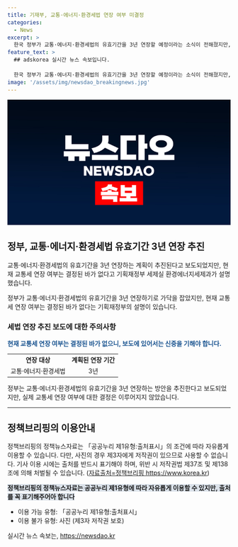 ```yaml
---
title: 기재부, 교통·에너지·환경세법 연장 여부 미결정
categories:
  - News
excerpt: >
  한국 정부가 교통·에너지·환경세법의 유효기간을 3년 연장할 예정이라는 소식이 전해졌지만, 기재부는 교통세 연장 여부가 아직 결정되지 않았다고 밝혔습니다. 이에 대해 신중한 보도가 필요하며, 관련한 자세한 정보는 기획재정부 세제실 환경에너지세제과로 문의할 수 있습니다. (문의 : 044-215-4330) [자료출처=정책브리핑 www.korea.kr]
feature_text: >
  ## adskorea 실시간 뉴스 속보입니다.

  한국 정부가 교통·에너지·환경세법의 유효기간을 3년 연장할 예정이라는 소식이 전해졌지만, 기재부는 교통세 연장 여부가 아직 결정되지 않았다고 밝혔습니다. 이에 대해 신중한 보도가 필요하며, 관련한 자세한 정보는 기획재정부 세제실 환경에너지세제과로 문의할 수 있습니다. (문의 : 044-215-4330) [자료출처=정책브리핑 www.korea.kr]
image: '/assets/img/newsdao_breakingnews.jpg'
---
```


<p><img src="/assets/img/newsdao_breakingnews.jpg" alt="adskorea 속보" /></p>

<h2 data-ke-size="size26">정부, 교통·에너지·환경세법 유효기간 3년 연장 추진</h2>

<p>교통·에너지·환경세법의 유효기간을 3년 연장하는 계획이 추진된다고 보도되었지만, 현재 교통세 연장 여부는 결정된 바가 없다고 기획재정부 세제실 환경에너지세제과가 설명했습니다.</p>

<p data-ke-size="size16">정부가 교통·에너지·환경세법의 유효기간을 3년 연장하기로 가닥을 잡았지만, 현재 교통세 연장 여부는 결정된 바가 없다는 기획재정부의 설명이 있습니다.</p>

<h3>세법 연장 추진 보도에 대한 주의사항</h3>

<p><b><span style="color: #1a5490;">현재 교통세 연장 여부는 결정된 바가 없으니, 보도에 있어서는 신중을 기해야 합니다.</span></b></p>

<table>
    <tr>
        <td style="text-align: center; height: 17px;"><b>연장 대상</b></td>
        <td style="text-align: center; height: 17px;"><b>계획된 연장 기간</b></td>
    </tr>
    <tr>
        <td style="text-align: center; height: 17px;">교통·에너지·환경세법</td>
        <td style="text-align: center; height: 17px;">3년</td>
    </tr>
</table>

<p data-ke-size="size16">정부는 교통·에너지·환경세법의 유효기간을 3년 연장하는 방안을 추진한다고 보도되었지만, 실제 교통세 연장 여부에 대한 결정은 이루어지지 않았습니다.</p>

<hr>

<h2 data-ke-size="size26">정책브리핑의 이용안내</h2>

<p>정책브리핑의 정책뉴스자료는 「공공누리 제1유형:출처표시」의 조건에 따라 자유롭게 이용할 수 있습니다. 다만, 사진의 경우 제3자에게 저작권이 있으므로 사용할 수 없습니다. 기사 이용 시에는 출처를 반드시 표기해야 하며, 위반 시 저작권법 제37조 및 제138조에 의해 처벌될 수 있습니다. (<a href="https://www.korea.kr">자료출처=정책브리핑 https://www.korea.kr</a>)</p>

<p><b><span style="background-color: #21538527;">정책브리핑의 정책뉴스자료는 공공누리 제1유형에 따라 자유롭게 이용할 수 있지만, 출처를 꼭 표기해주어아 합니다</span></b></p>

<ul>
    <li>이용 가능 유형: 「공공누리 제1유형:출처표시」</li>
    <li>이용 불가 유형: 사진 (제3자 저작권 보호)</li>
</ul>
실시간 뉴스 속보는, <a href="https://newsdao.kr" rel="dofollow">https://newsdao.kr</a>


